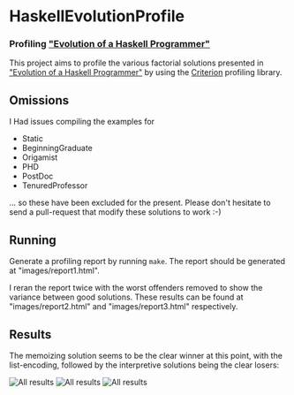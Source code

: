 HaskellEvolutionProfile
=======================

### Profiling ["Evolution of a Haskell Programmer"](http://www.willamette.edu/~fruehr/haskell/evolution.html)

This project aims to profile the various factorial solutions presented in ["Evolution of a Haskell Programmer"](http://www.willamette.edu/~fruehr/haskell/evolution.html)
by using the [Criterion](http://hackage.haskell.org/package/criterion) profiling library.

## Omissions

I Had issues compiling the examples for

* Static
* BeginningGraduate
* Origamist
* PHD
* PostDoc
* TenuredProfessor

... so these have been excluded for the present. Please don't hesitate to send
a pull-request that modify these solutions to work :-)

## Running

Generate a profiling report by running `make`.  The report should be generated at "images/report1.html".

I reran the report twice with the worst offenders removed to
show the variance between good solutions. These results can be
found at "images/report2.html" and "images/report3.html"
respectively.

## Results

The memoizing solution seems to be the clear winner at this point, with the
list-encoding, followed by the interpretive solutions being the clear losers:

<img src="https://raw.github.com/sordina/HaskellEvolutionProfile/master/images/1.png" alt="All results" />

<img src="https://raw.github.com/sordina/HaskellEvolutionProfile/master/images/2.png" alt="All results" />

<img src="https://raw.github.com/sordina/HaskellEvolutionProfile/master/images/3.png" alt="All results" />
